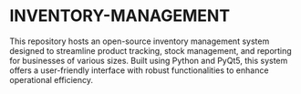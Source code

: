 # INVENTORY-MANAGEMENT
This repository hosts an open-source inventory management system designed to streamline product tracking, stock management, and reporting for businesses of various sizes. Built using Python and PyQt5, this system offers a user-friendly interface with robust functionalities to enhance operational efficiency.
